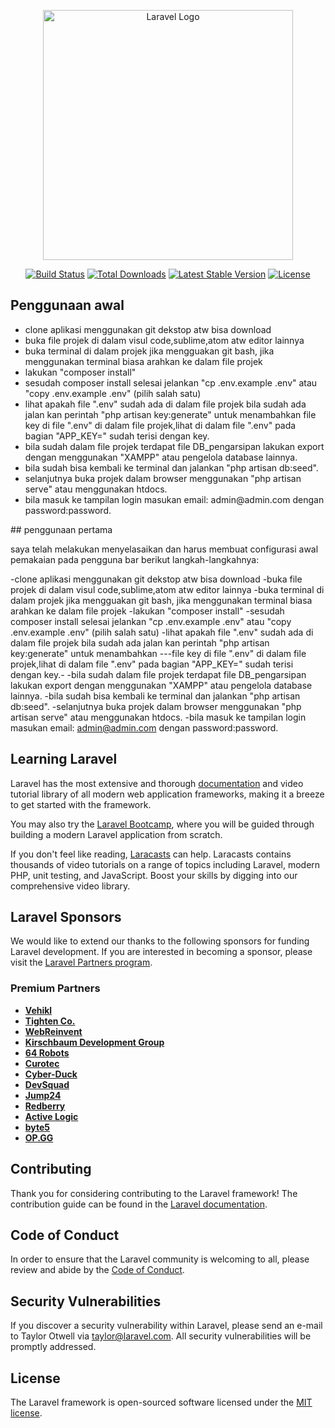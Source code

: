 <p align="center"><a href="https://laravel.com" target="_blank"><img src="https://raw.githubusercontent.com/laravel/art/master/logo-lockup/5%20SVG/2%20CMYK/1%20Full%20Color/laravel-logolockup-cmyk-red.svg" width="400" alt="Laravel Logo"></a></p>

<p align="center">
<a href="https://github.com/laravel/framework/actions"><img src="https://github.com/laravel/framework/workflows/tests/badge.svg" alt="Build Status"></a>
<a href="https://packagist.org/packages/laravel/framework"><img src="https://img.shields.io/packagist/dt/laravel/framework" alt="Total Downloads"></a>
<a href="https://packagist.org/packages/laravel/framework"><img src="https://img.shields.io/packagist/v/laravel/framework" alt="Latest Stable Version"></a>
<a href="https://packagist.org/packages/laravel/framework"><img src="https://img.shields.io/packagist/l/laravel/framework" alt="License"></a>
</p>

## Penggunaan awal


<ul>
    <li>clone aplikasi menggunakan git dekstop atw bisa download</li>
    <li>buka file projek di dalam visul code,sublime,atom atw editor lainnya</li>
    <li>buka terminal di dalam projek jika mengguakan git bash, jika menggunakan terminal biasa arahkan ke dalam file projek</li>
    <li>lakukan <span style:"color=red"> "composer install" </span></li>
    <li>sesudah composer install selesai jelankan "cp .env.example .env" atau "copy .env.example .env" (pilih salah satu)</li>
    <li>lihat  apakah file ".env" sudah ada di dalam file projek bila sudah ada jalan kan perintah "php artisan key:generate" untuk menambahkan file key di file ".env" di dalam file projek,lihat di dalam file ".env" pada bagian "APP_KEY=" sudah terisi dengan key.</li>
    <li>bila sudah dalam file projek terdapat file DB_pengarsipan lakukan export dengan menggunakan "XAMPP" atau pengelola database lainnya.</li>
    <li>bila sudah bisa kembali ke terminal dan jalankan "php artisan db:seed".</li>
    <li>selanjutnya buka projek dalam browser menggunakan "php artisan serve" atau menggunakan htdocs.</li>
    <li>bila masuk ke tampilan login masukan email: admin@admin.com dengan password:password.</li>
</ul>
## penggunaan pertama

saya telah melakukan menyelasaikan dan harus membuat configurasi awal pemakaian pada pengguna bar berikut langkah-langkahnya:

-clone aplikasi menggunakan git dekstop atw bisa download
-buka file projek di dalam visul code,sublime,atom atw editor lainnya
-buka terminal di dalam projek jika mengguakan git bash, jika menggunakan terminal biasa arahkan ke dalam file projek
-lakukan "composer install"
-sesudah composer install selesai jelankan "cp .env.example .env" atau "copy .env.example .env" (pilih salah satu)
-lihat apakah file ".env" sudah ada di dalam file projek bila sudah ada jalan kan perintah "php artisan key:generate" untuk menambahkan ---file key di file ".env" di dalam file projek,lihat di dalam file ".env" pada bagian "APP_KEY=" sudah terisi dengan key.-
-bila sudah dalam file projek terdapat file DB_pengarsipan lakukan export dengan menggunakan "XAMPP" atau pengelola database lainnya.
-bila sudah bisa kembali ke terminal dan jalankan "php artisan db:seed".
-selanjutnya buka projek dalam browser menggunakan "php artisan serve" atau menggunakan htdocs.
-bila masuk ke tampilan login masukan email: admin@admin.com dengan password:password.

## Learning Laravel

Laravel has the most extensive and thorough [documentation](https://laravel.com/docs) and video tutorial library of all modern web application frameworks, making it a breeze to get started with the framework.

You may also try the [Laravel Bootcamp](https://bootcamp.laravel.com), where you will be guided through building a modern Laravel application from scratch.

If you don't feel like reading, [Laracasts](https://laracasts.com) can help. Laracasts contains thousands of video tutorials on a range of topics including Laravel, modern PHP, unit testing, and JavaScript. Boost your skills by digging into our comprehensive video library.

## Laravel Sponsors

We would like to extend our thanks to the following sponsors for funding Laravel development. If you are interested in becoming a sponsor, please visit the [Laravel Partners program](https://partners.laravel.com).

### Premium Partners

- **[Vehikl](https://vehikl.com/)**
- **[Tighten Co.](https://tighten.co)**
- **[WebReinvent](https://webreinvent.com/)**
- **[Kirschbaum Development Group](https://kirschbaumdevelopment.com)**
- **[64 Robots](https://64robots.com)**
- **[Curotec](https://www.curotec.com/services/technologies/laravel/)**
- **[Cyber-Duck](https://cyber-duck.co.uk)**
- **[DevSquad](https://devsquad.com/hire-laravel-developers)**
- **[Jump24](https://jump24.co.uk)**
- **[Redberry](https://redberry.international/laravel/)**
- **[Active Logic](https://activelogic.com)**
- **[byte5](https://byte5.de)**
- **[OP.GG](https://op.gg)**

## Contributing

Thank you for considering contributing to the Laravel framework! The contribution guide can be found in the [Laravel documentation](https://laravel.com/docs/contributions).

## Code of Conduct

In order to ensure that the Laravel community is welcoming to all, please review and abide by the [Code of Conduct](https://laravel.com/docs/contributions#code-of-conduct).

## Security Vulnerabilities

If you discover a security vulnerability within Laravel, please send an e-mail to Taylor Otwell via [taylor@laravel.com](mailto:taylor@laravel.com). All security vulnerabilities will be promptly addressed.

## License

The Laravel framework is open-sourced software licensed under the [MIT license](https://opensource.org/licenses/MIT).

